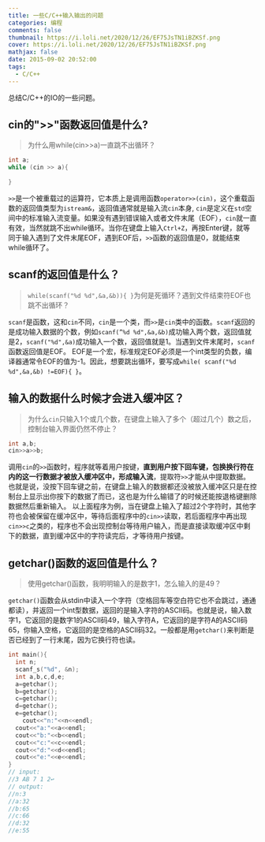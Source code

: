 ```yaml
---
title: 一些C/C++输入输出的问题
categories: 编程
comments: false
thumbnail: https://i.loli.net/2020/12/26/EF75JsTN1iBZKSf.png
cover: https://i.loli.net/2020/12/26/EF75JsTN1iBZKSf.png
mathjax: false
date: 2015-09-02 20:52:00
tags:
  - C/C++
---
```


总结C/C++的IO的一些问题。

<!--more-->

## cin的">>"函数返回值是什么?

> 为什么用while(cin>>a)一直跳不出循环？

```c++
int a;
while (cin >> a){
  
}
```



`>>`是一个被重载过的运算符，它本质上是调用函数`operator>>(cin)`，这个重载函数的返回值类型为`istream&`，返回值通常就是输入流`cin`本身, `cin`是定义在`std`空间中的标准输入流变量。如果没有遇到错误输入或者文件末尾（EOF），`cin`就一直有效，当然就跳不出while循环。当你在键盘上输入`Ctrl+Z`，再按Enter键，就等同于输入遇到了文件末尾EOF，遇到EOF后，`>>`函数的返回值是0，就能结束while循环了。





## scanf的返回值是什么？

>  `while(scanf("%d %d",&a,&b)){ }`为何是死循环？遇到文件结束符EOF也跳不出循环？

`scanf`是函数，这和`cin`不同，`cin`是一个类，而`>>`是`cin`类中的函数。`scanf`返回的是成功输入数据的个数，例如`scanf(”%d %d",&a,&b)`成功输入两个数，返回值就是2，`scanf("%d",&a)`成功输入一个数，返回值就是1。当遇到文件末尾时，`scanf`函数返回值是EOF。
EOF是一个宏，标准规定EOF必须是一个int类型的负数，编译器通常令EOF的值为-1。因此，想要跳出循环，要写成`while( scanf("%d %d",&a,&b) !=EOF){ }`。



## 输入的数据什么时候才会进入缓冲区？

> 为什么`cin`只输入1个或几个数，在键盘上输入了多个（超过几个）数之后，控制台输入界面仍然不停止？

```c++
int a,b;
cin>>a>>b;
```

调用`cin`的`>>`函数时，程序就等着用户按键，**直到用户按下回车键，包换换行符在内的这一行数据才被放入缓冲区中，形成输入流**，提取符`>>`才能从中提取数据。也就是说，没按下回车键之前，在键盘上输入的数据都还没被放入缓冲区只是在控制台上显示出你按下的数据了而已，这也是为什么输错了的时候还能按退格键删除数据然后重新输入。
以上面程序为例，当在键盘上输入了超过2个字符时，其他字符也会被保留在缓冲区中，等待后面程序中的`cin>>`读取，若后面程序中再出现`cin>>c`之类的，程序也不会出现控制台等待用户输入，而是直接读取缓冲区中剩下的数据，直到缓冲区中的字符读完后，才等待用户按键。



## getchar()函数的返回值是什么？

> 使用getchar()函数，我明明输入的是数字1，怎么输入的是49？

`getchar()`函数会从stdin中读入一个字符（空格回车等空白符它也不会跳过，通通都读），并返回一个int型数据，返回的是输入字符的ASCII码。也就是说，输入数字1，它返回的是数字1的ASCII码49，输入字符A，它返回的是字符A的ASCII码65，你输入空格，它返回的是空格的ASCII码32。一般都是用`getchar()`来判断是否已经到了一行末尾，因为它换行符也读。

```c++
int main(){
  int n;
  scanf_s("%d", &n);
  int a,b,c,d,e;
  a=getchar();
  b=getchar();
  c=getchar();
  d=getchar();
  e=getchar();
 	cout<<"n:"<<n<<endl;
  cout<<"a:"<<a<<endl;
  cout<<"b:"<<b<<endl;
  cout<<"c:"<<c<<endl;
  cout<<"d:"<<d<<endl;
  cout<<"e:"<<e<<endl;
}
// input:
//3 AB 7 1 2↩︎
// output:
//n:3
//a:32
//b:65
//c:66
//d:32
//e:55
```

